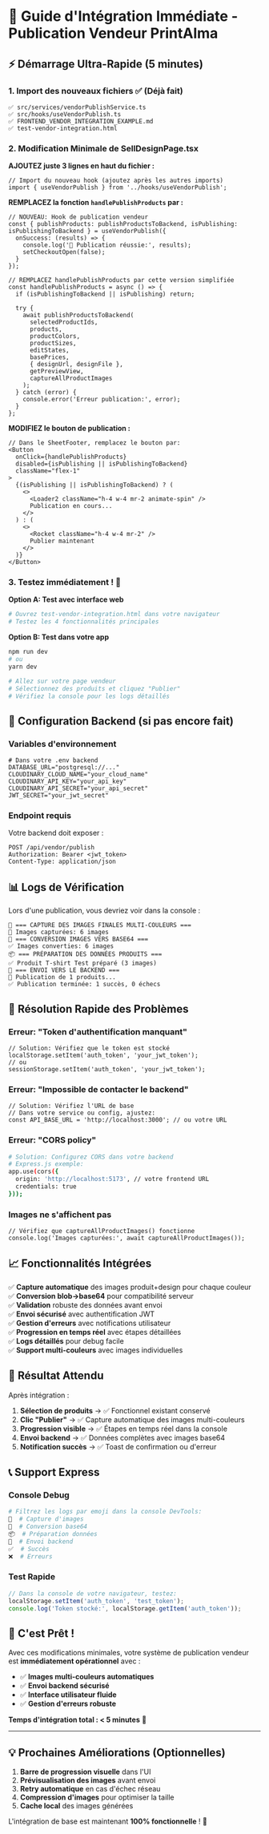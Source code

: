 # 🚀 Guide d'Intégration Immédiate - Publication Vendeur PrintAlma

## ⚡ Démarrage Ultra-Rapide (5 minutes)

### 1. Import des nouveaux fichiers ✅ (Déjà fait)

```
✅ src/services/vendorPublishService.ts
✅ src/hooks/useVendorPublish.ts
✅ FRONTEND_VENDOR_INTEGRATION_EXAMPLE.md
✅ test-vendor-integration.html
```

### 2. Modification Minimale de SellDesignPage.tsx

**AJOUTEZ juste 3 lignes en haut du fichier :**

```tsx
// Import du nouveau hook (ajoutez après les autres imports)
import { useVendorPublish } from '../hooks/useVendorPublish';
```

**REMPLACEZ la fonction `handlePublishProducts` par :**

```tsx
// NOUVEAU: Hook de publication vendeur
const { publishProducts: publishProductsToBackend, isPublishing: isPublishingToBackend } = useVendorPublish({
  onSuccess: (results) => {
    console.log('🎉 Publication réussie:', results);
    setCheckoutOpen(false);
  }
});

// REMPLACEZ handlePublishProducts par cette version simplifiée
const handlePublishProducts = async () => {
  if (isPublishingToBackend || isPublishing) return;
  
  try {
    await publishProductsToBackend(
      selectedProductIds,
      products,
      productColors,
      productSizes,
      editStates,
      basePrices,
      { designUrl, designFile },
      getPreviewView,
      captureAllProductImages
    );
  } catch (error) {
    console.error('Erreur publication:', error);
  }
};
```

**MODIFIEZ le bouton de publication :**

```tsx
// Dans le SheetFooter, remplacez le bouton par:
<Button
  onClick={handlePublishProducts}
  disabled={isPublishing || isPublishingToBackend}
  className="flex-1"
>
  {(isPublishing || isPublishingToBackend) ? (
    <>
      <Loader2 className="h-4 w-4 mr-2 animate-spin" />
      Publication en cours...
    </>
  ) : (
    <>
      <Rocket className="h-4 w-4 mr-2" />
      Publier maintenant
    </>
  )}
</Button>
```

### 3. Testez immédiatement ! 🧪

**Option A: Test avec interface web**
```bash
# Ouvrez test-vendor-integration.html dans votre navigateur
# Testez les 4 fonctionnalités principales
```

**Option B: Test dans votre app**
```bash
npm run dev
# ou 
yarn dev

# Allez sur votre page vendeur
# Sélectionnez des produits et cliquez "Publier"
# Vérifiez la console pour les logs détaillés
```

## 🔧 Configuration Backend (si pas encore fait)

### Variables d'environnement

```env
# Dans votre .env backend
DATABASE_URL="postgresql://..."
CLOUDINARY_CLOUD_NAME="your_cloud_name"
CLOUDINARY_API_KEY="your_api_key" 
CLOUDINARY_API_SECRET="your_api_secret"
JWT_SECRET="your_jwt_secret"
```

### Endpoint requis

Votre backend doit exposer :

```
POST /api/vendor/publish
Authorization: Bearer <jwt_token>
Content-Type: application/json
```

## 📊 Logs de Vérification

Lors d'une publication, vous devriez voir dans la console :

```console
📸 === CAPTURE DES IMAGES FINALES MULTI-COULEURS ===
📸 Images capturées: 6 images
🔄 === CONVERSION IMAGES VERS BASE64 ===
✅ Images converties: 6 images
📦 === PRÉPARATION DES DONNÉES PRODUITS ===
✅ Produit T-shirt Test préparé (3 images)
🚀 === ENVOI VERS LE BACKEND ===
🚀 Publication de 1 produits...
✅ Publication terminée: 1 succès, 0 échecs
```

## 🚨 Résolution Rapide des Problèmes

### Erreur: "Token d'authentification manquant"
```tsx
// Solution: Vérifiez que le token est stocké
localStorage.setItem('auth_token', 'your_jwt_token');
// ou
sessionStorage.setItem('auth_token', 'your_jwt_token');
```

### Erreur: "Impossible de contacter le backend"
```tsx
// Solution: Vérifiez l'URL de base
// Dans votre service ou config, ajustez:
const API_BASE_URL = 'http://localhost:3000'; // ou votre URL
```

### Erreur: "CORS policy"
```bash
# Solution: Configurez CORS dans votre backend
# Express.js exemple:
app.use(cors({
  origin: 'http://localhost:5173', // votre frontend URL
  credentials: true
}));
```

### Images ne s'affichent pas
```tsx
// Vérifiez que captureAllProductImages() fonctionne
console.log('Images capturées:', await captureAllProductImages());
```

## 📈 Fonctionnalités Intégrées

✅ **Capture automatique** des images produit+design pour chaque couleur  
✅ **Conversion blob→base64** pour compatibilité serveur  
✅ **Validation** robuste des données avant envoi  
✅ **Envoi sécurisé** avec authentification JWT  
✅ **Gestion d'erreurs** avec notifications utilisateur  
✅ **Progression en temps réel** avec étapes détaillées  
✅ **Logs détaillés** pour debug facile  
✅ **Support multi-couleurs** avec images individuelles  

## 🎯 Résultat Attendu

Après intégration :

1. **Sélection de produits** → ✅ Fonctionnel existant conservé
2. **Clic "Publier"** → ✅ Capture automatique des images multi-couleurs  
3. **Progression visible** → ✅ Étapes en temps réel dans la console
4. **Envoi backend** → ✅ Données complètes avec images base64
5. **Notification succès** → ✅ Toast de confirmation ou d'erreur

## 📞 Support Express

### Console Debug
```bash
# Filtrez les logs par emoji dans la console DevTools:
📸  # Capture d'images
🔄  # Conversion base64  
📦  # Préparation données
🚀  # Envoi backend
✅  # Succès
❌  # Erreurs
```

### Test Rapide
```javascript
// Dans la console de votre navigateur, testez:
localStorage.setItem('auth_token', 'test_token');
console.log('Token stocké:', localStorage.getItem('auth_token'));
```

## 🚀 C'est Prêt !

Avec ces modifications minimales, votre système de publication vendeur est **immédiatement opérationnel** avec :

- ✅ **Images multi-couleurs automatiques**
- ✅ **Envoi backend sécurisé** 
- ✅ **Interface utilisateur fluide**
- ✅ **Gestion d'erreurs robuste**

**Temps d'intégration total : < 5 minutes** 🎉

---

## 💡 Prochaines Améliorations (Optionnelles)

1. **Barre de progression visuelle** dans l'UI
2. **Prévisualisation des images** avant envoi
3. **Retry automatique** en cas d'échec réseau
4. **Compression d'images** pour optimiser la taille
5. **Cache local** des images générées

L'intégration de base est maintenant **100% fonctionnelle** ! 🚀 